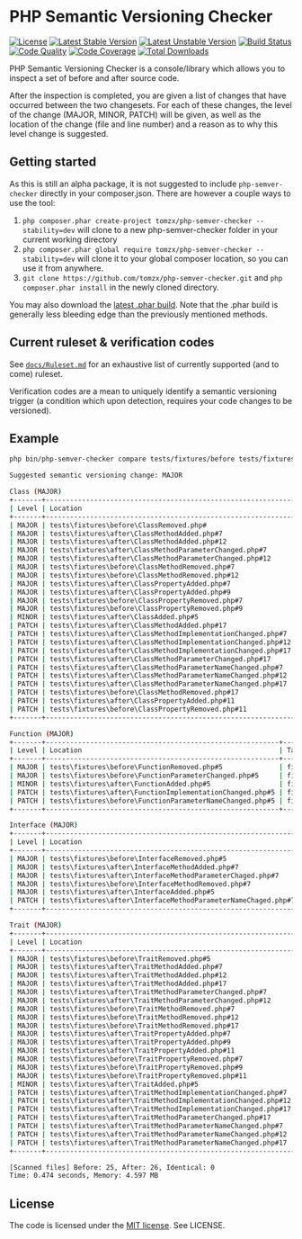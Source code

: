 # PHP Semantic Versioning Checker

[![License](https://poser.pugx.org/tomzx/php-semver-checker/license.svg)](https://packagist.org/packages/tomzx/php-semver-checker)
[![Latest Stable Version](https://poser.pugx.org/tomzx/php-semver-checker/v/stable.svg)](https://packagist.org/packages/tomzx/php-semver-checker)
[![Latest Unstable Version](https://poser.pugx.org/tomzx/php-semver-checker/v/unstable.svg)](https://packagist.org/packages/tomzx/php-semver-checker)
[![Build Status](https://img.shields.io/travis/tomzx/php-semver-checker.svg)](https://travis-ci.org/tomzx/php-semver-checker)
[![Code Quality](https://img.shields.io/scrutinizer/g/tomzx/php-semver-checker.svg)](https://scrutinizer-ci.com/g/tomzx/php-semver-checker/code-structure)
[![Code Coverage](https://img.shields.io/scrutinizer/coverage/g/tomzx/php-semver-checker.svg)](https://scrutinizer-ci.com/g/tomzx/php-semver-checker)
[![Total Downloads](https://img.shields.io/packagist/dt/tomzx/php-semver-checker.svg)](https://packagist.org/packages/tomzx/php-semver-checker)

PHP Semantic Versioning Checker is a console/library which allows you to inspect a set of before and after source code.

After the inspection is completed, you are given a list of changes that have occurred between the two changesets. For each of these changes, the level of the change (MAJOR, MINOR, PATCH) will be given, as well as the location of the change (file and line number) and a reason as to why this level change is suggested.

## Getting started

As this is still an alpha package, it is not suggested to include `php-semver-checker` directly in your composer.json. There are however a couple ways to use the tool:

1. `php composer.phar create-project tomzx/php-semver-checker --stability=dev` will clone to a new php-semver-checker folder in your current working directory
2. `php composer.phar global require tomzx/php-semver-checker --stability=dev` will clone it to your global composer location, so you can use it from anywhere.
3. `git clone https://github.com/tomzx/php-semver-checker.git` and `php composer.phar install` in the newly cloned directory.

You may also download the [latest .phar build](https://github.com/tomzx/php-semver-checker/releases). Note that the .phar build is generally less bleeding edge than the previously mentioned methods.

## Current ruleset & verification codes

See [`docs/Ruleset.md`](docs/Ruleset.md) for an exhaustive list of currently supported (and to come) ruleset.

Verification codes are a mean to uniquely identify a semantic versioning trigger (a condition which upon detection, requires your code changes to be versioned).

## Example

```bash
php bin/php-semver-checker compare tests/fixtures/before tests/fixtures/after

Suggested semantic versioning change: MAJOR

Class (MAJOR)
+-------+--------------------------------------------------------------+------------------------------------------------------------+--------------------------------------------+------+
| Level | Location                                                     | Target                                                     | Reason                                     | Code |
+-------+--------------------------------------------------------------+------------------------------------------------------------+--------------------------------------------+------+
| MAJOR | tests\fixtures\before\ClassRemoved.php#                      | fixtures\ClassRemoved                                      | Class was removed.                         | V005 |
| MAJOR | tests\fixtures\after\ClassMethodAdded.php#7                  | fixtures\ClassMethodAdded::publicMethod                    | [public] Method has been added.            | V015 |
| MAJOR | tests\fixtures\after\ClassMethodAdded.php#12                 | fixtures\ClassMethodAdded::protectedMethod                 | [protected] Method has been added.         | V016 |
| MAJOR | tests\fixtures\after\ClassMethodParameterChanged.php#7       | fixtures\ClassMethodParameterChanged::publicMethod         | [public] Method parameter changed.         | V010 |
| MAJOR | tests\fixtures\after\ClassMethodParameterChanged.php#12      | fixtures\ClassMethodParameterChanged::protectedMethod      | [protected] Method parameter changed.      | V011 |
| MAJOR | tests\fixtures\before\ClassMethodRemoved.php#7               | fixtures\ClassMethodRemoved::publicMethod                  | [public] Method has been removed.          | V006 |
| MAJOR | tests\fixtures\before\ClassMethodRemoved.php#12              | fixtures\ClassMethodRemoved::protectedMethod               | [protected] Method has been removed.       | V007 |
| MAJOR | tests\fixtures\after\ClassPropertyAdded.php#7                | fixtures\ClassPropertyAdded::$a                            | [public] Property has been added.          | V019 |
| MAJOR | tests\fixtures\after\ClassPropertyAdded.php#9                | fixtures\ClassPropertyAdded::$b                            | [protected] Property has been added.       | V020 |
| MAJOR | tests\fixtures\before\ClassPropertyRemoved.php#7             | fixtures\ClassPropertyRemoved::$a                          | [public] Property has been removed.        | V008 |
| MAJOR | tests\fixtures\before\ClassPropertyRemoved.php#9             | fixtures\ClassPropertyRemoved::$b                          | [protected] Property has been removed.     | V009 |
| MINOR | tests\fixtures\after\ClassAdded.php#5                        | fixtures\ClassAdded                                        | Class was added.                           | V014 |
| PATCH | tests\fixtures\after\ClassMethodAdded.php#17                 | fixtures\ClassMethodAdded::privateMethod                   | [private] Method has been added.           | V028 |
| PATCH | tests\fixtures\after\ClassMethodImplementationChanged.php#7  | fixtures\ClassMethodImplementationChanged::publicMethod    | [public] Method implementation changed.    | V023 |
| PATCH | tests\fixtures\after\ClassMethodImplementationChanged.php#12 | fixtures\ClassMethodImplementationChanged::protectedMethod | [protected] Method implementation changed. | V024 |
| PATCH | tests\fixtures\after\ClassMethodImplementationChanged.php#17 | fixtures\ClassMethodImplementationChanged::privateMethod   | [private] Method implementation changed.   | V025 |
| PATCH | tests\fixtures\after\ClassMethodParameterChanged.php#17      | fixtures\ClassMethodParameterChanged::privateMethod        | [private] Method parameter changed.        | V031 |
| PATCH | tests\fixtures\after\ClassMethodParameterNameChanged.php#7   | fixtures\ClassMethodParameterNameChanged::publicMethod     | [public] Method parameter name changed.    | V060 |
| PATCH | tests\fixtures\after\ClassMethodParameterNameChanged.php#12  | fixtures\ClassMethodParameterNameChanged::protectedMethod  | [protected] Method parameter name changed. | V061 |
| PATCH | tests\fixtures\after\ClassMethodParameterNameChanged.php#17  | fixtures\ClassMethodParameterNameChanged::privateMethod    | [private] Method parameter name changed.   | V062 |
| PATCH | tests\fixtures\before\ClassMethodRemoved.php#17              | fixtures\ClassMethodRemoved::privateMethod                 | [private] Method has been removed.         | V029 |
| PATCH | tests\fixtures\after\ClassPropertyAdded.php#11               | fixtures\ClassPropertyAdded::$c                            | [private] Property has been added.         | V026 |
| PATCH | tests\fixtures\before\ClassPropertyRemoved.php#11            | fixtures\ClassPropertyRemoved::$c                          | [private] Property has been removed.       | V027 |
+-------+--------------------------------------------------------------+------------------------------------------------------------+--------------------------------------------+------+

Function (MAJOR)
+-------+----------------------------------------------------------+-----------------------------------------------------------------------+----------------------------------+------+
| Level | Location                                                 | Target                                                                | Reason                           | Code |
+-------+----------------------------------------------------------+-----------------------------------------------------------------------+----------------------------------+------+
| MAJOR | tests\fixtures\before\FunctionRemoved.php#5              | fixtures\functionRemoved::functionRemoved                             | Function has been removed.       | V001 |
| MAJOR | tests\fixtures\before\FunctionParameterChanged.php#5     | fixtures\functionParameterChanged::functionParameterChanged           | Function parameter changed.      | V002 |
| MINOR | tests\fixtures\after\FunctionAdded.php#5                 | fixtures\functionAdded::functionAdded                                 | Function has been added.         | V003 |
| PATCH | tests\fixtures\after\FunctionImplementationChanged.php#5 | fixtures\functionImplementationChanged::functionImplementationChanged | Function implementation changed. | V004 |
| PATCH | tests\fixtures\before\FunctionParameterNameChanged.php#5 | fixtures\functionParameterNameChanged::functionParameterNameChanged   | Function parameter name changed. | V067 |
+-------+----------------------------------------------------------+-----------------------------------------------------------------------+----------------------------------+------+

Interface (MAJOR)
+-------+---------------------------------------------------------------+------------------------------------------------------------+-----------------------------------------+------+
| Level | Location                                                      | Target                                                     | Reason                                  | Code |
+-------+---------------------------------------------------------------+------------------------------------------------------------+-----------------------------------------+------+
| MAJOR | tests\fixtures\before\InterfaceRemoved.php#5                  | fixtures\InterfaceRemoved                                  | Interface was removed.                  | V033 |
| MAJOR | tests\fixtures\after\InterfaceMethodAdded.php#7               | fixtures\InterfaceMethodAdded::newMethod                   | [public] Method has been added.         | V034 |
| MAJOR | tests\fixtures\after\InterfaceMethodParameterChaged.php#7     | fixtures\InterfaceMethodParameterChanged::newMethod        | [public] Method parameter changed.      | V036 |
| MAJOR | tests\fixtures\before\InterfaceMethodRemoved.php#7            | fixtures\InterfaceMethodRemoved::newMethod                 | [public] Method has been removed.       | V035 |
| MAJOR | tests\fixtures\after\InterfaceAdded.php#5                     | fixtures\InterfaceAdded                                    | Interface was added.                    | V032 |
| PATCH | tests\fixtures\after\InterfaceMethodParameterNameChaged.php#7 | fixtures\InterfaceMethodParameterNameChanged::publicMethod | [public] Method parameter name changed. | V063 |
+-------+---------------------------------------------------------------+------------------------------------------------------------+-----------------------------------------+------+

Trait (MAJOR)
+-------+--------------------------------------------------------------+------------------------------------------------------------+--------------------------------------------+------+
| Level | Location                                                     | Target                                                     | Reason                                     | Code |
+-------+--------------------------------------------------------------+------------------------------------------------------------+--------------------------------------------+------+
| MAJOR | tests\fixtures\before\TraitRemoved.php#5                     | fixtures\TraitRemoved                                      | Trait was removed.                         | V037 |
| MAJOR | tests\fixtures\after\TraitMethodAdded.php#7                  | fixtures\TraitMethodAdded::publicMethod                    | [public] Method has been added.            | V047 |
| MAJOR | tests\fixtures\after\TraitMethodAdded.php#12                 | fixtures\TraitMethodAdded::protectedMethod                 | [protected] Method has been added.         | V048 |
| MAJOR | tests\fixtures\after\TraitMethodAdded.php#17                 | fixtures\TraitMethodAdded::privateMethod                   | [private] Method has been added.           | V057 |
| MAJOR | tests\fixtures\after\TraitMethodParameterChanged.php#7       | fixtures\TraitMethodParameterChanged::publicMethod         | [public] Method parameter changed.         | V042 |
| MAJOR | tests\fixtures\after\TraitMethodParameterChanged.php#12      | fixtures\TraitMethodParameterChanged::protectedMethod      | [protected] Method parameter changed.      | V043 |
| MAJOR | tests\fixtures\before\TraitMethodRemoved.php#7               | fixtures\TraitMethodRemoved::publicMethod                  | [public] Method has been removed.          | V038 |
| MAJOR | tests\fixtures\before\TraitMethodRemoved.php#12              | fixtures\TraitMethodRemoved::protectedMethod               | [protected] Method has been removed.       | V039 |
| MAJOR | tests\fixtures\before\TraitMethodRemoved.php#17              | fixtures\TraitMethodRemoved::privateMethod                 | [private] Method has been removed.         | V058 |
| MAJOR | tests\fixtures\after\TraitPropertyAdded.php#7                | fixtures\TraitPropertyAdded::$a                            | [public] Property has been added.          | V049 |
| MAJOR | tests\fixtures\after\TraitPropertyAdded.php#9                | fixtures\TraitPropertyAdded::$b                            | [protected] Property has been added.       | V050 |
| MAJOR | tests\fixtures\after\TraitPropertyAdded.php#11               | fixtures\TraitPropertyAdded::$c                            | [private] Property has been added.         | V055 |
| MAJOR | tests\fixtures\before\TraitPropertyRemoved.php#7             | fixtures\TraitPropertyRemoved::$a                          | [public] Property has been removed.        | V040 |
| MAJOR | tests\fixtures\before\TraitPropertyRemoved.php#9             | fixtures\TraitPropertyRemoved::$b                          | [protected] Property has been removed.     | V041 |
| MAJOR | tests\fixtures\before\TraitPropertyRemoved.php#11            | fixtures\TraitPropertyRemoved::$c                          | [private] Property has been removed.       | V056 |
| MINOR | tests\fixtures\after\TraitAdded.php#5                        | fixtures\TraitAdded                                        | Trait was added.                           | V046 |
| PATCH | tests\fixtures\after\TraitMethodImplementationChanged.php#7  | fixtures\TraitMethodImplementationChanged::publicMethod    | [public] Method implementation changed.    | V052 |
| PATCH | tests\fixtures\after\TraitMethodImplementationChanged.php#12 | fixtures\TraitMethodImplementationChanged::protectedMethod | [protected] Method implementation changed. | V053 |
| PATCH | tests\fixtures\after\TraitMethodImplementationChanged.php#17 | fixtures\TraitMethodImplementationChanged::privateMethod   | [private] Method implementation changed.   | V054 |
| PATCH | tests\fixtures\after\TraitMethodParameterChanged.php#17      | fixtures\TraitMethodParameterChanged::privateMethod        | [private] Method parameter changed.        | V059 |
| PATCH | tests\fixtures\after\TraitMethodParameterNameChanged.php#7   | fixtures\TraitMethodParameterNameChanged::publicMethod     | [public] Method parameter name changed.    | V064 |
| PATCH | tests\fixtures\after\TraitMethodParameterNameChanged.php#12  | fixtures\TraitMethodParameterNameChanged::protectedMethod  | [protected] Method parameter name changed. | V065 |
| PATCH | tests\fixtures\after\TraitMethodParameterNameChanged.php#17  | fixtures\TraitMethodParameterNameChanged::privateMethod    | [private] Method parameter name changed.   | V066 |
+-------+--------------------------------------------------------------+------------------------------------------------------------+--------------------------------------------+------+

[Scanned files] Before: 25, After: 26, Identical: 0
Time: 0.474 seconds, Memory: 4.597 MB
```
 
## License

The code is licensed under the [MIT license](http://choosealicense.com/licenses/mit/). See LICENSE.